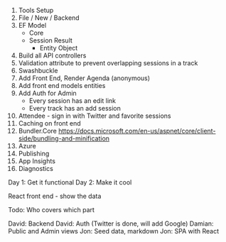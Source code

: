 1. Tools Setup
1. File / New / Backend
1. EF Model
   * Core
   * Session Result
	 * Entity Object
1. Build all API controllers
1. Validation attribute to prevent overlapping sessions in a track
1. Swashbuckle
1. Add Front End, Render Agenda (anonymous)
1. Add front end models entities
1. Add Auth for Admin
   * Every session has an edit link
   * Every track has an add session
1. Attendee - sign in with Twitter and favorite sessions
1. Caching on front end
1. Bundler.Core https://docs.microsoft.com/en-us/aspnet/core/client-side/bundling-and-minification
1. Azure
  1. Publishing
  1. App Insights
  1. Diagnostics

Day 1: Get it functional
Day 2: Make it cool

React front end - show the data

Todo: 
Who covers which part

David: Backend
David: Auth (Twitter is done, will add Google)
Damian: Public and Admin views 
Jon: Seed data, markdown
Jon: SPA with React
